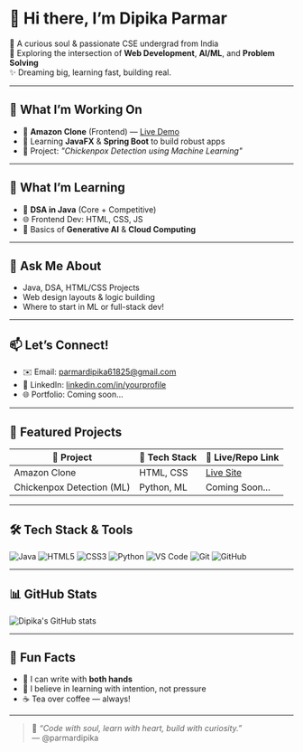 # 👋 Hi there, I’m Dipika Parmar

🌸 A curious soul & passionate CSE undergrad from India  
🧠 Exploring the intersection of **Web Development**, **AI/ML**, and **Problem Solving**  
✨ Dreaming big, learning fast, building real.

---

## 🔭 What I’m Working On

- 🚀 **Amazon Clone** (Frontend) — [Live Demo](https://parmardipika.github.io/Amazon_clone/)
- 🌌 Learning **JavaFX** & **Spring Boot** to build robust apps
- 🧪 Project: *"Chickenpox Detection using Machine Learning"*

---

## 🌱 What I’m Learning

- 🔁 **DSA in Java** (Core + Competitive)
- 🌐 Frontend Dev: HTML, CSS, JS
- 🧠 Basics of **Generative AI** & **Cloud Computing**

---

## 💬 Ask Me About

- Java, DSA, HTML/CSS Projects
- Web design layouts & logic building
- Where to start in ML or full-stack dev!

---

## 📫 Let’s Connect!

- ✉️ Email: [parmardipika61825@gmail.com](mailto:parmardipika61825@gmail.com)
- 💼 LinkedIn: [linkedin.com/in/yourprofile](#) <!-- Replace with actual link -->
- 🌐 Portfolio: Coming soon...

---

## 📌 Featured Projects

| 📁 Project                  | 🚀 Tech Stack          | 🔗 Live/Repo Link |
|----------------------------|------------------------|-------------------|
| Amazon Clone               | HTML, CSS              | [Live Site](https://parmardipika.github.io/Amazon_clone/) |
| Chickenpox Detection (ML) | Python, ML             | Coming Soon...    |

---

## 🛠️ Tech Stack & Tools

![Java](https://img.shields.io/badge/Java-007396?style=flat&logo=java&logoColor=white)
![HTML5](https://img.shields.io/badge/HTML5-e34c26?style=flat&logo=html5&logoColor=white)
![CSS3](https://img.shields.io/badge/CSS3-264de4?style=flat&logo=css3&logoColor=white)
![Python](https://img.shields.io/badge/Python-3776AB?style=flat&logo=python&logoColor=white)
![VS Code](https://img.shields.io/badge/VS%20Code-007ACC?style=flat&logo=visual-studio-code)
![Git](https://img.shields.io/badge/Git-F05032?style=flat&logo=git&logoColor=white)
![GitHub](https://img.shields.io/badge/GitHub-181717?style=flat&logo=github&logoColor=white)

---

## 📊 GitHub Stats

![Dipika's GitHub stats](https://github-readme-stats.vercel.app/api?username=parmardipika&show_icons=true&theme=calm&hide_border=true)

---

## 🌟 Fun Facts

- 🎨 I can write with **both hands**
- 🌸 I believe in learning with intention, not pressure
- ☕ Tea over coffee — always!

---

> 💖 *“Code with soul, learn with heart, build with curiosity.”*  
> — @parmardipika

